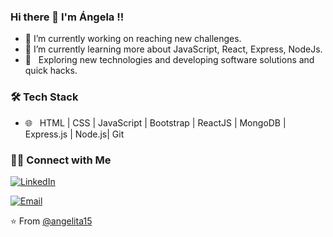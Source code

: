 ### Hi there 👋 I'm Ángela !!



- 🔭 I’m currently working on reaching new challenges.
- 🌱 I’m currently learning more about JavaScript, React, Express, NodeJs.
- 🤔 &nbsp; Exploring new technologies and developing software solutions and quick hacks.

<h3>🛠 Tech Stack</h3>



- 🌐 &nbsp; HTML | CSS | JavaScript | Bootstrap | ReactJS  | MongoDB  | Express.js | Node.js| Git 


<!--

- 🛢 &nbsp; | MongoDB

- 🔧 &nbsp; Git |


-->

<h3> 🤝🏻 Connect with Me </h3>

<a href="https://www.linkedin.com/in/ángela-ruedaa-/" target="_blank"><img alt="LinkedIn" src="https://img.shields.io/badge/LinkedIn-@Angela Rueda-blue?style=flat&logo=linkedin"></a>

<a href="mailto:angela.rueda15@gmail.com"><img alt="Email" src="https://img.shields.io/badge/Email-angela.rueda15@gmail.com-blue?style=flat&logo=gmail"></a>
</p>


⭐️ From [@angelita15](https://github.com/angelita15)
